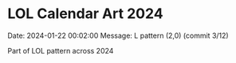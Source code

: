 # LOL Calendar Art 2024

Date: 2024-01-22 00:02:00
Message: L pattern (2,0) (commit 3/12)

Part of LOL pattern across 2024
